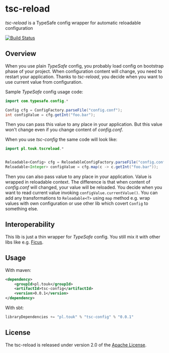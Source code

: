 # tsc-reload

*tsc-reload* is a TypeSafe config wrapper for automatic reloadable configuration

[![Build Status](https://travis-ci.org/TouK/tsc-reload.svg)](https://travis-ci.org/TouK/tsc-reload)

## Overview

When you use plain *TypeSafe* config, you probably load config on bootstrap phase of your project. When configuration content will change, you need to restart your application. Thanks to *tsc-reload*, you decide when you want to use current value from configuration.

Sample *TypeSafe* config usage code:
```java
import com.typesafe.config.*

Config cfg = ConfigFactory.parseFile("config.conf");
int configValue = cfg.getInt("foo.bar");
```

Then you can pass this value to any place in your application. But this value won't change even if you change content of *config.conf*.

When you use *tsc-config* the same code will look like:
```java
import pl.touk.tscreload.*


Reloadable<Config> cfg = ReloadableConfigFactory.parseFile("config.conf");
Reloadable<Integer> configValue = cfg.map(c -> c.getInt("foo.bar"));
```
Then you can also pass value to any place in your application. Value is wrapped in reloadable context. The difference is that when content of *config.conf* will changed, your value will be reloaded. You decide when you want to read current value invoking `configValue.currentValue()`. You can add any transformations to `Reloadable<T>` using `map` method e.g. wrap values with own configuration or use other lib which covert `Config` to something else.

## Interoperability

This lib is just a thin wrapper for *TypeSafe* config. You still mix it with other libs like e.g. [Ficus](https://github.com/ceedubs/ficus).

## Usage

With maven:

```xml
<dependency>
    <groupId>pl.touk</groupId>
    <artifactId>tsc-config</artifactId>
    <version>0.0.1</version>
</dependency>
```

With sbt:

```sbt
libraryDependencies += "pl.touk" % "tsc-config" % "0.0.1"
```

## License

The tsc-reload is released under version 2.0 of the [Apache License](http://www.apache.org/licenses/LICENSE-2.0).

